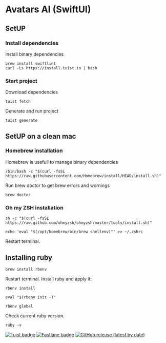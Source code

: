 
# Avatars AI (SwiftUI)

## SetUP

### Install dependencies

Install binary dependencies
```
brew install swiftlint
curl -Ls https://install.tuist.io | bash
```

### Start project

Download dependencies
```
tuist fetch
```

Generate and run project
```
tuist generate
```

## SetUP on a clean mac

### Homebrew installation

Homebrew is usefull to manage binary dependencies
```
/bin/bash -c "$(curl -fsSL https://raw.githubusercontent.com/Homebrew/install/HEAD/install.sh)"
```

Run brew doctor to get brew errors and wornings
```
brew doctor
```

### Oh my ZSH installation

```
sh -c "$(curl -fsSL https://raw.github.com/ohmyzsh/ohmyzsh/master/tools/install.sh)"

echo 'eval "$(/opt/homebrew/bin/brew shellenv)"' >> ~/.zshrc
```

Restart terminal.

## Installing ruby

```
brew install rbenv
```

Restart terminal. Install ruby and аpply it:

```
rbenv install
```

```
eval "$(rbenv init -)"
```

```
rbenv global
```

Check current ruby version.
```
ruby -v
```
[![Tuist badge](https://img.shields.io/badge/Powered%20by-Tuist-blue)](https://tuist.io)
[![Fastlane badge](https://img.shields.io/badge/Powered%20by-Fastlane-orange)](https://fastlane.tools)
[![GitHub release (latest by date)](https://img.shields.io/github/v/release/V1taS/Avatars-AI)](https://github.com/V1taS/Avatars-AI/releases)

